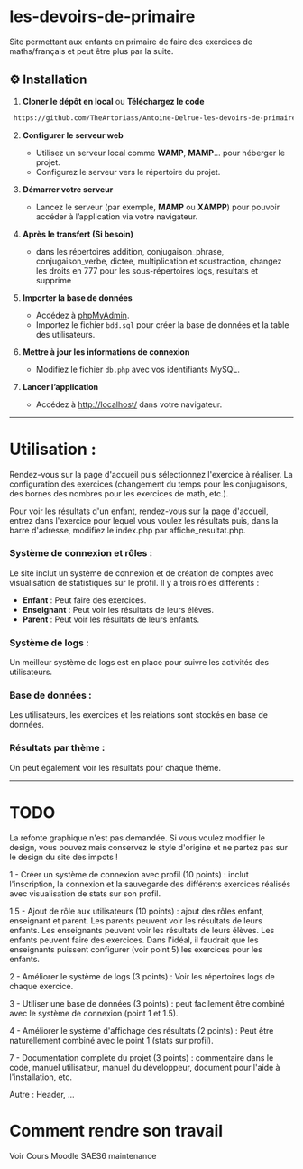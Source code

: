 # les-devoirs-de-primaire
Site permettant aux enfants en primaire de faire des exercices de maths/français et peut être plus par la suite.

## ⚙️ Installation
1.  **Cloner le dépôt en local** ou **Téléchargez le code**
   ```bash
    https://github.com/TheArtoriass/Antoine-Delrue-les-devoirs-de-primaire.git
   ```

2. **Configurer le serveur web**  
   - Utilisez un serveur local comme **WAMP**, **MAMP**... pour héberger le projet.  
   - Configurez le serveur vers le répertoire du projet.

3. **Démarrer votre serveur**
   - Lancez le serveur (par exemple, **MAMP** ou **XAMPP**) pour pouvoir accéder à l’application via votre navigateur.

4. **Après le transfert (Si besoin)**
    - dans les répertoires addition, conjugaison_phrase, conjugaison_verbe, dictee, multiplication et soustraction, changez les droits en 777 pour les sous-répertoires logs, resultats et supprime

5. **Importer la base de données**  
   - Accédez à [phpMyAdmin](http://localhost/phpMyAdmin/).  
   - Importez le fichier `bdd.sql` pour créer la base de données et la table des utilisateurs.

6. **Mettre à jour les informations de connexion**  
   - Modifiez le fichier `db.php` avec vos identifiants MySQL.

7. **Lancer l’application**  
   - Accédez à [http://localhost/](http://localhost/) dans votre navigateur.
---

# Utilisation :
Rendez-vous sur la page d'accueil puis sélectionnez l'exercice à réaliser. La configuration des exercices (changement du temps pour les conjugaisons, des bornes des nombres pour les exercices de math, etc.).

Pour voir les résultats d'un enfant, rendez-vous sur la page d'accueil, entrez dans l'exercice pour lequel vous voulez les résultats puis, dans la barre d'adresse, modifiez le index.php par affiche_resultat.php.

### Système de connexion et rôles :
Le site inclut un système de connexion et de création de comptes avec visualisation de statistiques sur le profil. Il y a trois rôles différents :
- **Enfant** : Peut faire des exercices.
- **Enseignant** : Peut voir les résultats de leurs élèves.
- **Parent** : Peut voir les résultats de leurs enfants.

### Système de logs :
Un meilleur système de logs est en place pour suivre les activités des utilisateurs.

### Base de données :
Les utilisateurs, les exercices et les relations sont stockés en base de données.

### Résultats par thème :
On peut également voir les résultats pour chaque thème.

--- 
# TODO
La refonte graphique n'est pas demandée. Si vous voulez modifier le design, vous pouvez mais conservez le style d'origine et ne partez pas sur le design du site des impots !

1 - Créer un système de connexion avec profil (10 points) : inclut l'inscription, la connexion et la sauvegarde des différents exercices réalisés avec visualisation de stats sur son profil.

1.5 - Ajout de rôle aux utilisateurs (10 points) : ajout des rôles enfant, enseignant et parent. Les parents peuvent voir les résultats de leurs enfants. Les enseignants peuvent voir les résultats de leurs élèves. Les enfants peuvent faire des exercices. Dans l'idéal, il faudrait que les enseignants puissent configurer (voir point 5) les exercices pour les enfants.

2 - Améliorer le système de logs (3 points) : Voir les répertoires logs de chaque exercice. 

3 - Utiliser une base de données (3 points) : peut facilement être combiné avec le système de connexion (point 1 et 1.5).

4 - Améliorer le système d'affichage des résultats (2 points) : Peut être naturellement combiné avec le point 1 (stats sur profil).

7 - Documentation complète du projet (3 points) : commentaire dans le code, manuel utilisateur, manuel du développeur, document pour l'aide à l'installation, etc.

Autre : Header, ...

# Comment rendre son travail

Voir Cours Moodle SAES6 maintenance
